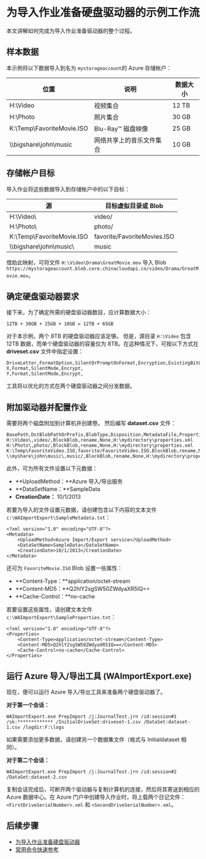 <properties
    pageTitle="为 Azure 导入/导出服务的导入作业准备硬盘驱动器的示例工作流 | Azure"
    description="请参阅为 Azure 导入/导出服务中的导入作业准备驱动器的完整过程演练。"
    author="muralikk"
    manager="syadav"
    editor="tysonn"
    services="storage"
    documentationcenter=""
    translationtype="Human Translation" />
<tags
    ms.assetid=""
    ms.service="storage"
    ms.workload="storage"
    ms.tgt_pltfrm="na"
    ms.devlang="na"
    ms.topic="article"
    ms.date="04/07/2017"
    wacn.date="05/02/2017"
    ms.author="muralikk"
    ms.sourcegitcommit="78da854d58905bc82228bcbff1de0fcfbc12d5ac"
    ms.openlocfilehash="5fc5c2ac955ab3a6b780ce13df618700c04d9837"
    ms.lasthandoff="04/22/2017" />

# <a name="sample-workflow-to-prepare-hard-drives-for-an-import-job"></a>为导入作业准备硬盘驱动器的示例工作流

本文讲解如何完成为导入作业准备驱动器的整个过程。

## <a name="sample-data"></a>样本数据

本示例将以下数据导入到名为 `mystorageaccount`的 Azure 存储帐户：

|位置|说明|数据大小|
|--------------|-----------------|-----|
|H:\\Video|视频集合|12 TB|
|H:\\Photo|照片集合|30 GB|
|K:\\Temp\\FavoriteMovie.ISO|Blu-Ray™ 磁盘映像|25 GB|
|\\\bigshare\\john\\music|网络共享上的音乐文件集合|10 GB|

## <a name="storage-account-destinations"></a>存储帐户目标

导入作业将这些数据导入到存储帐户中的以下目标：

|源|目标虚拟目录或 Blob|
|------------|-------------------------------------------|
|H:\Video\ |video/|
|H:\Photo\ |photo/|
|K:\Temp\FavoriteMovie.ISO|favorite/FavoriteMovies.ISO|
|\\\bigshare\john\music\ |music|

借助此映射，可将文件 `H:\Video\Drama\GreatMovie.mov` 导入 Blob `https://mystorageaccount.blob.core.chinacloudapi.cn/video/Drama/GreatMovie.mov`。

## <a name="determine-hard-drive-requirements"></a>确定硬盘驱动器要求

接下来，为了确定所需的硬盘驱动器数目，应计算数据大小：

`12TB + 30GB + 25GB + 10GB = 12TB + 65GB`

对于本示例，两个 8TB 的硬盘驱动器应该足够。 但是，源目录 `H:\Video` 包含 12TB 数据，而单个硬盘驱动器的容量仅为 8TB。在这种情况下，可按以下方式在 **driveset.csv** 文件中指定设置：

    DriveLetter,FormatOption,SilentOrPromptOnFormat,Encryption,ExistingBitLockerKey
    X,Format,SilentMode,Encrypt,
    Y,Format,SilentMode,Encrypt,

工具将以优化的方式在两个硬盘驱动器之间分发数据。

## <a name="attach-drives-and-configure-the-job"></a>附加驱动器并配置作业
需要将两个磁盘附加到计算机并创建卷。 然后编写 **dataset.csv** 文件：

    BasePath,DstBlobPathOrPrefix,BlobType,Disposition,MetadataFile,PropertiesFile
    H:\Video\,video/,BlockBlob,rename,None,H:\mydirectory\properties.xml
    H:\Photo\,photo/,BlockBlob,rename,None,H:\mydirectory\properties.xml
    K:\Temp\FavoriteVideo.ISO,favorite/FavoriteVideo.ISO,BlockBlob,rename,None,H:\mydirectory\properties.xml
    \\myshare\john\music\,music/,BlockBlob,rename,None,H:\mydirectory\properties.xml

此外，可为所有文件设置以下元数据：

* **UploadMethod：**Azure 导入/导出服务
* **DataSetName：**SampleData
* **CreationDate：** 10/1/2013

若要为导入的文件设置元数据，请创建包含以下内容的文本文件 `c:\WAImportExport\SampleMetadata.txt`：


	<?xml version="1.0" encoding="UTF-8"?>
	<Metadata>
	    <UploadMethod>Azure Import/Export service</UploadMethod>
	    <DataSetName>SampleData</DataSetName>
	    <CreationDate>10/1/2013</CreationDate>
	</Metadata>

还可为 `FavoriteMovie.ISO` Blob 设置一些属性：

* **Content-Type：**application/octet-stream
* **Content-MD5：**Q2hlY2sgSW50ZWdyaXR5IQ==
* **Cache-Control：**no-cache

若要设置这些属性，请创建文本文件 `c:\WAImportExport\SampleProperties.txt`：


	<?xml version="1.0" encoding="UTF-8"?>
	<Properties>
	    <Content-Type>application/octet-stream</Content-Type>
	    <Content-MD5>Q2hlY2sgSW50ZWdyaXR5IQ==</Content-MD5>
	    <Cache-Control>no-cache</Cache-Control>
	</Properties>

## <a name="run-the-azure-importexport-tool-waimportexportexe"></a>运行 Azure 导入/导出工具 (WAImportExport.exe)

现在，便可以运行 Azure 导入/导出工具来准备两个硬盘驱动器了。

**对于第一个会话：**


	WAImportExport.exe PrepImport /j:JournalTest.jrn /id:session#1  /sk:************* /InitialDriveSet:driveset-1.csv /DataSet:dataset-1.csv /logdir:F:\logs


如果需要添加更多数据，请创建另一个数据集文件（格式与 Initialdataset 相同）。

**对于第二个会话：**


	WAImportExport.exe PrepImport /j:JournalTest.jrn /id:session#2  /DataSet:dataset-2.csv


复制会话完成后，可断开两个驱动器与复制计算机的连接，然后将其寄送到相应的 Azure 数据中心。在 Azure 门户中创建导入作业时，将上载两个日记文件：`<FirstDriveSerialNumber>.xml` 和 `<SecondDriveSerialNumber>.xml`。

## <a name="next-steps"></a>后续步骤

* [为导入作业准备硬盘驱动器](/documentation/articles/storage-import-export-tool-preparing-hard-drives-import/)
* [常用命令快速参考](/documentation/articles/storage-import-export-tool-quick-reference/)
<!--Update_Description:update source target mapping table;add anchors to sub titles-->